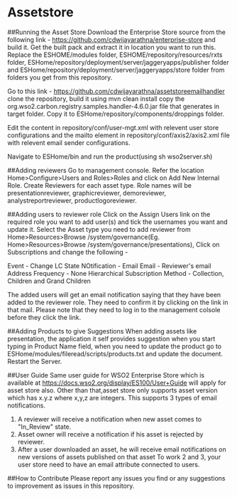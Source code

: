 Assetstore
==========

##Running the Asset Store
Download the Enterprise Store source from the following link - https://github.com/cdwijayarathna/enterprise-store and build it.
Get the built pack and extract it in location you want to run this. Replace the ESHOME/modules folder, ESHOME/repository/resources/rxts folder, ESHome/repository/deployment/server/jaggeryapps/publisher folder and ESHome/repository/deployment/server/jaggeryapps/store folder from folders you get from this repository. 

Go to this link - https://github.com/cdwijayarathna/assetstoreemailhandler clone the repository, build it using mvn clean install copy the org.wso2.carbon.registry.samples.handler-4.6.0.jar file that generates in target folder. Copy it to ESHome/repository/components/droppings folder.

Edit the content in repository/conf/user-mgt.xml with relevent user store configurations and the mailto element in repository/conf/axis2/axis2.xml file with relevent email sender configurations. 

Navigate to ESHome/bin and run the product(using sh wso2server.sh)

##Adding reviewers
Go to management console. Refer the location Home>Configure>Users and Roles>Roles and click on Add New Internal Role. Create Reviewers for each asset type. Role names will be presentationreviewer, graphicreviewer, demoreviewer, analystreportreviewer, productlogoreviewer.

##Adding users to reviewer role
Click on the Assign Users link on the required role you want to add user(s) and tick the usernames you want and update it. Select the Asset type you need to add reviewer from Home>Resources>Browse /system/governance(Eg. Home>Resources>Browse /system/governance/presentations), Click on Subscriptions and change the following - 

Event - Change LC State
NOtification - Email
Email - Reviewer's email Address
Frequency - None
Hierarchical Subscription Method - Collection, Children and Grand Children


The added users will get an email notification saying that they have been added to the reviewer role. They need to confirm it by clicking on the link in that mail. Please note that they need to log in to the management colsole before they click the link. 

##Adding Products to give Suggestions
When adding assets like presentation, the application it self provides suggestion when you start typing in Product Name field, when you need to update the product go to ESHome/modules/fileread/scripts/products.txt and update the document. Restart the Server. 

##User Guide
Same user guide for WSO2 Enterprise Store which is available at https://docs.wso2.org/display/ES100/User+Guide will apply for asset store also. 
Other than that,asset store only supports asset version which has x.y.z where x,y,z are integers.
This supports 3 types of email notifications.
1. A reviewer will receive a notification when new asset comes to "In_Review" state.
2. Asset owner will receive a notification if his asset is rejected by reviewer.
3. After a user downloaded an asset, he will receive email notifications on new versions of assets published on that asset
To work 2 and 3, your user store need to have an email attribute connected to users.

##How to Contribute
Please report any issues you find or any suggestions to improvement as issues in this repository.
